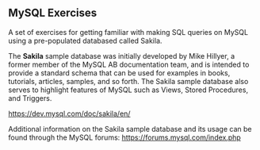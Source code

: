 ## MySQL Exercises

A set of exercises for getting familiar with making SQL queries on MySQL using a pre-populated databased called Sakila.

The **Sakila** sample database was initially developed by Mike Hillyer, a former member of the MySQL AB documentation team, and is intended to provide a standard schema that can be used for examples in books, tutorials, articles, samples, and so forth. The Sakila sample database also serves to highlight features of MySQL such as Views, Stored Procedures, and Triggers.

https://dev.mysql.com/doc/sakila/en/

Additional information on the Sakila sample database and its usage can be found through the MySQL forums: https://forums.mysql.com/index.php

